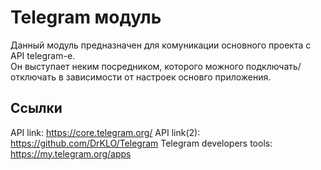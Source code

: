 # Telegram модуль

Данный модуль предназначен для комуникации основного проекта с API telegram-e.<br />
Он выступает неким посредником, которого можного подключать/отключать в зависимости от настроек основго приложения.<br />

## Ссылки

API link: https://core.telegram.org/
API link(2): https://github.com/DrKLO/Telegram
Telegram developers tools: https://my.telegram.org/apps